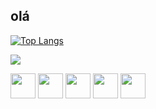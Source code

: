 ## olá

[![Top Langs](https://github-readme-stats.vercel.app/api/top-langs/?username=mbinoti&layout=compact)](https://github.com/mbinoti/github-readme-stats)

[<img src="https://img.shields.io/badge/linkedin-%230077B5.svg?&style=for-the-badge&logo=linkedin&logoColor=white" />](https://www.linkedin.com/in/marcosbinoti/)

<img loading="lazy" src="https://cdn.jsdelivr.net/gh/devicons/devicon/icons/html5/html5-original-wordmark.svg" width="40" height="40"/> <img loading="lazy" src="https://cdn.jsdelivr.net/gh/devicons/devicon/icons/git/git-original.svg" width="40" height="40"/>
<img loading="lazy" src="https://cdn.jsdelivr.net/gh/devicons/devicon/icons/flutter/flutter-original.svg" width="40" height="40"/>
<img loading="lazy" src="https://cdn.jsdelivr.net/gh/devicons/devicon/icons/dart/dart-original.svg" width="40" height="40"/>
<img loading="lazy" src="https://cdn.jsdelivr.net/gh/devicons/devicon/icons/firebase/firebase-plain.svg" width="40" height="40"/>


<!--
**mbinoti/mbinoti** is a ✨ _special_ ✨ repository because its `README.md` (this file) appears on your GitHub profile.

Here are some ideas to get you started:

- 🔭 I’m currently working on ...
- 🌱 I’m currently learning ...
- 👯 I’m looking to collaborate on ...
- 🤔 I’m looking for help with ...
- 💬 Ask me about ...
- 📫 How to reach me: ...
- 😄 Pronouns: ...
- ⚡ Fun fact: ...
-->
